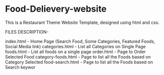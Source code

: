 # Food-Delievery-website
This is a Restaurant Theme Website Template, designed using html and css.

FILES DESCRIPTION-

index.html - Home Page (Search Food, Some Categories, Featured Foods, Social Media link)
categories.html - List all Categories on Single Page
foods.html - List all foods on a single page
order.html - Page to Order Selected Food
category-foods.html - Page to list all the Foods based on Category Selected
food-search.html - Page to list all the Foods based on Search keywor
